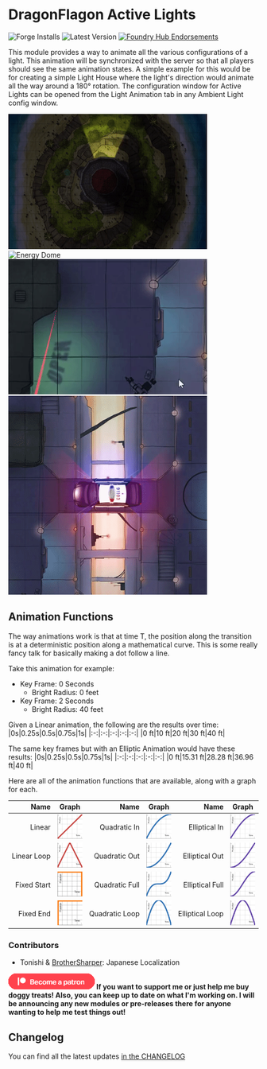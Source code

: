 # DragonFlagon Active Lights

![Forge Installs](https://img.shields.io/badge/dynamic/json?color=red&label=Forge%20Installs&query=package.installs&suffix=%25&url=https%3A%2F%2Fforge-vtt.com%2Fapi%2Fbazaar%2Fpackage%2Fdf-active-lights) ![Latest Version](https://img.shields.io/badge/dynamic/json?label=Latest%20Release&prefix=v&query=package.versions%5B0%5D&url=https%3A%2F%2Fforge-vtt.com%2Fapi%2Fbazaar%2Fpackage%2Fdf-active-lights) [![Foundry Hub Endorsements](https://img.shields.io/endpoint?logoColor=white&url=https%3A%2F%2Fwww.foundryvtt-hub.com%2Fwp-json%2Fhubapi%2Fv1%2Fpackage%2Fdf-active-lights%2Fshield%2Fendorsements)](https://www.foundryvtt-hub.com/package/df-active-lights/)

This module provides a way to animate all the various configurations of a light. This animation will be synchronized with the server so that all players should see the same animation states. A simple example for this would be for creating a simple Light House where the light's direction would animate all the way around a 180° rotation. The configuration window for Active Lights can be opened from the Light Animation tab in any Ambient Light config window.

![Light House](../.assets/df-active-lights/df-active-lights.gif)
![Energy Dome](../.assets/df-active-lights/df-active-lights2.gif)
![Laser Light](../.assets/df-active-lights/df-active-lights3.gif)
![Police Car](../.assets/df-active-lights/df-active-lights4.gif)


## Animation Functions

The way animations work is that at time T, the position along the transition is at a deterministic position along a mathematical curve. This is some really fancy talk for basically making a dot follow a line.

Take this animation for example:
- Key Frame: 0 Seconds
	- Bright Radius: 0 feet
- Key Frame: 2 Seconds
	- Bright Radius: 40 feet

Given a Linear animation, the following are the results over time:
|0s|0.25s|0.5s|0.75s|1s|
|:-:|:-:|:-:|:-:|:-:|
|0 ft|10 ft|20 ft|30 ft|40 ft|

The same key frames but with an Elliptic Animation would have these results:
|0s|0.25s|0.5s|0.75s|1s|
|:-:|:-:|:-:|:-:|:-:|
|0 ft|15.31 ft|28.28 ft|36.96 ft|40 ft|

Here are all of the animation functions that are available, along with a graph for each.

| Name | Graph | Name | Graph | Name | Graph |
| -: | - | -: | - | -: | - |
| Linear           | ![df-active-lights-graph-linear](../.assets/df-active-lights/df-active-lights-graph-linear.png)           | Quadratic&nbsp;In   | ![df-active-lights-graph-quad-in](../.assets/df-active-lights/df-active-lights-graph-quad-in.png)     | Elliptical&nbsp;In   | ![df-active-lights-graph-ellipse-in](../.assets/df-active-lights/df-active-lights-graph-ellipse-in.png)     |
| Linear&nbsp;Loop | ![df-active-lights-graph-linear-loop](../.assets/df-active-lights/df-active-lights-graph-linear-loop.png) | Quadratic&nbsp;Out  | ![df-active-lights-graph-quad-out](../.assets/df-active-lights/df-active-lights-graph-quad-out.png)   | Elliptical&nbsp;Out  | ![df-active-lights-graph-ellipse-out](../.assets/df-active-lights/df-active-lights-graph-ellipse-out.png)   |
| Fixed&nbsp;Start | ![df-active-lights-graph-fixed-start](../.assets/df-active-lights/df-active-lights-graph-fixed-start.png) | Quadratic&nbsp;Full | ![df-active-lights-graph-quad-full](../.assets/df-active-lights/df-active-lights-graph-quad-full.png) | Elliptical&nbsp;Full | ![df-active-lights-graph-ellipse-full](../.assets/df-active-lights/df-active-lights-graph-ellipse-full.png) |
| Fixed&nbsp;End   | ![df-active-lights-graph-fixed-end](../.assets/df-active-lights/df-active-lights-graph-fixed-end.png)     | Quadratic&nbsp;Loop | ![df-active-lights-graph-quad-loop](../.assets/df-active-lights/df-active-lights-graph-quad-loop.png) | Elliptical&nbsp;Loop | ![df-active-lights-graph-ellipse-loop](../.assets/df-active-lights/df-active-lights-graph-ellipse-loop.png) |

### Contributors

- Tonishi & [BrotherSharper](https://github.com/BrotherSharper): Japanese Localization


**[![become a patron](../.assets/patreon-image.png)](https://www.patreon.com/bePatron?u=46113583) If you want to support me or just help me buy doggy treats! Also, you can keep up to date on what I'm working on. I will be announcing any new modules or pre-releases there for anyone wanting to help me test things out!**

## Changelog

You can find all the latest updates [in the CHANGELOG](./CHANGELOG.md)